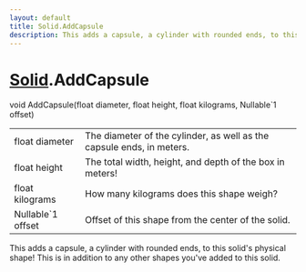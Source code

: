 ```yaml
---
layout: default
title: Solid.AddCapsule
description: This adds a capsule, a cylinder with rounded ends, to this solid's physical shape! This is in addition to any other shapes you've added to this solid.
---
```

# [Solid]({{site.url}}/Pages/Reference/Solid.html).AddCapsule

<div class='signature' markdown='1'>
void AddCapsule(float diameter, float height, float kilograms, Nullable`1 offset)
</div>

|  |  |
|--|--|
|float diameter|The diameter of the cylinder, as well as the capsule ends, in meters.|
|float height|The total width, height, and depth of the box in meters!|
|float kilograms|How many kilograms does this shape weigh?|
|Nullable`1 offset|Offset of this shape from the center of the solid.|

This adds a capsule, a cylinder with rounded ends, to this solid's physical
shape! This is in addition to any other shapes you've added to this solid.



